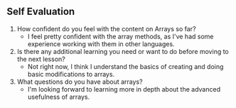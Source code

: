 ## Self Evaluation

1. How confident do you feel with the content on Arrays so far?
    - I feel pretty confident with the array methods, as I've had some experience working with them in other languages.
2. Is there any additional learning you need or want to do before moving to the next lesson?
    - Not right now, I think I understand the basics of creating and doing basic modifications to arrays.
3. What questions do you have about arrays?
    - I'm looking forward to learning more in depth about the advanced usefulness of arrays.